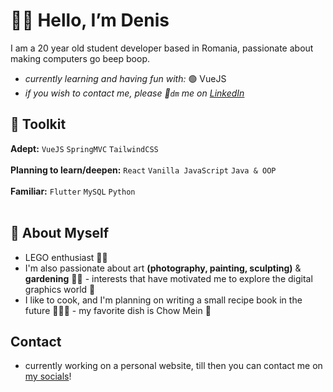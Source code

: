 # 👋🏼 Hello, I’m Denis
I am a 20 year old student developer based in Romania, passionate about making computers go beep boop.

- *currently learning and having fun with:* 🟢 VueJS 
- *if you wish to contact me, please 💬`dm` me on [LinkedIn](https://www.linkedin.com/in/denis-ursut-66b60b230/)*

## 🧰 Toolkit
**Adept:** `VueJS` `SpringMVC` `TailwindCSS` <br><br>
**Planning to learn/deepen:** `React` `Vanilla JavaScript` `Java & OOP` <br><br>
**Familiar:** `Flutter` `MySQL` `Python`<br><br>

## 🌱 About Myself
- LEGO enthusiast 🧱🤖<br>
- I'm also passionate about art **(photography, painting, sculpting)** & **gardening** 🎨🌿 - interests that have motivated me to explore the digital graphics world 👀 <br>
- I like to cook, and I'm planning on writing a small recipe book in the future 🧑🏼‍🍳 - my favorite dish is Chow Mein 🍜 <br>

## Contact
- currently working on a personal website, till then you can contact me on [my socials](https://www.linkedin.com/in/denis-ursut-66b60b230/)!
